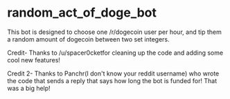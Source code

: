 random_act_of_doge_bot
======================
This bot is designed to choose one /r/dogecoin user per hour, and tip them a random amount of dogecoin between two set integers.

Credit- Thanks to /u/spacer0cketfor cleaning up the code and adding some cool new features!

Credit 2- Thanks to Panchr(I don't know your reddit username) who wrote the code that sends a reply that says how long the bot is funded for! That was a big help!
